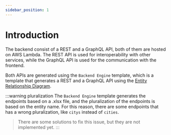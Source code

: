```yaml
---
sidebar_position: 1
---
```


# Introduction

The backend consist of a REST and a GraphQL API, both of them are hosted on AWS Lambda. The REST API is used for interoperability with other services, while the GraphQL API is used for the communication with the frontend.

Both APIs are generated using the `Backend Engine` template, which is a template that generates a REST and a GraphQL API using the [Entity Relationship Diagram](./erd).

:::warning pluralization
The `Backend Engine` template generates the endpoints based on a .xlsx file, and the pluralization of the endpoints is based on the entity name. For this reason, there are some endpoints that has a wrong pluralization, like `citys` instead of `cities`.

> There are some solutions to fix this issue, but they are not implemented yet.
:::